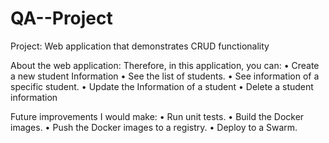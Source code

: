 # QA--Project

Project:
Web application that demonstrates CRUD functionality


About the web application:
Therefore, in this application, you can:
•	Create a new student Information
•	See the list of students.
•	See information of a specific student.
•	Update the Information of a student
•	Delete a student information


Future improvements I would make:
•	Run unit tests.
•	Build the Docker images.
•	Push the Docker images to a registry.
•	Deploy to a Swarm.
